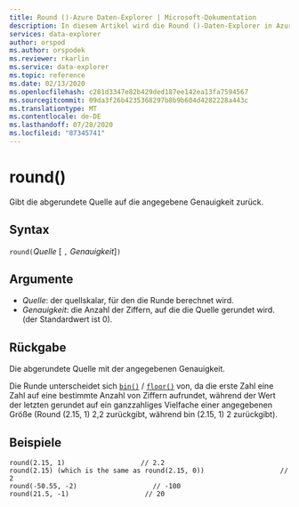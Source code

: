 ```yaml
---
title: Round ()-Azure Daten-Explorer | Microsoft-Dokumentation
description: In diesem Artikel wird die Round ()-Daten-Explorer in Azure beschrieben.
services: data-explorer
author: orspod
ms.author: orspodek
ms.reviewer: rkarlin
ms.service: data-explorer
ms.topic: reference
ms.date: 02/13/2020
ms.openlocfilehash: c281d3347e82b429ded187ee142ea13fa7594567
ms.sourcegitcommit: 09da3f26b4235368297b8b9b604d4282228a443c
ms.translationtype: MT
ms.contentlocale: de-DE
ms.lasthandoff: 07/28/2020
ms.locfileid: "87345741"
---
```

# <a name="round"></a>round()

Gibt die abgerundete Quelle auf die angegebene Genauigkeit zurück.

## <a name="syntax"></a>Syntax

`round(`*Quelle* [ `,` *Genauigkeit*]`)`

## <a name="arguments"></a>Argumente

* *Quelle*: der quellskalar, für den die Runde berechnet wird.
* *Genauigkeit*: die Anzahl der Ziffern, auf die die Quelle gerundet wird. (der Standardwert ist 0).

## <a name="returns"></a>Rückgabe

Die abgerundete Quelle mit der angegebenen Genauigkeit.

Die Runde unterscheidet sich [`bin()`](binfunction.md) / [`floor()`](floorfunction.md) von, da die erste Zahl eine Zahl auf eine bestimmte Anzahl von Ziffern aufrundet, während der Wert der letzten gerundet auf ein ganzzahliges Vielfache einer angegebenen Größe (Round (2.15, 1) 2,2 zurückgibt, während bin (2.15, 1) 2 zurückgibt).
 

## <a name="examples"></a>Beispiele

```kusto
round(2.15, 1)                   // 2.2
round(2.15) (which is the same as round(2.15, 0))                   // 2
round(-50.55, -2)                   // -100
round(21.5, -1)                   // 20
```